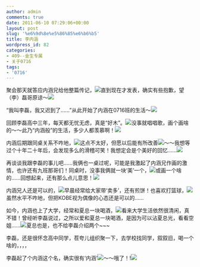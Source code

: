 ```yaml
---
author: admin
comments: true
date: 2011-06-10 07:29:06+00:00
layout: post
slug: '%e6%9d%8e%e5%86%85%e6%b6%b5'
title: 李内涵
wordpress_id: 82
categories:
- 409--金生专属
- 关于0716
tags:
- '0716'
---
```


聚会那天就答应内涵兄给他整篇传记，![](http://ctc.qzs.qq.com/qzone/em/e129.gif)直到现在才发表，确实有些抱歉，望（李）磊哥原谅～![](http://ctc.qzs.qq.com/qzone/em/e100.gif)­

“我叫李磊，我又迟到了……”从此开始了内涵在0716班的生活～![](http://ctc.qzs.qq.com/qzone/em/e116.gif)­

回顾李磊高中三年，每天都无忧无虑，真是“好木”。![](http://ctc.qzs.qq.com/qzone/em/e104.gif)没事就唱唱歌，画个画啥的～～此乃“内涵般”的生活，多少人都羡慕啊！![](http://ctc.qzs.qq.com/qzone/em/e183.gif)­

内涵后期跟同桌关系不咋地，![](http://ctc.qzs.qq.com/qzone/em/e131.gif)这点不太好，但愿以后能有所改善![](http://ctc.qzs.qq.com/qzone/em/e181.gif)～～我想等过个十年二十年后，会发现多么的滑稽可笑！我想定会是个美好的回忆……![](http://ctc.qzs.qq.com/qzone/em/e129.gif)­

再谈谈我跟李磊的事儿吧……我俩也一桌过呢，可能是我激起了内涵兄作画的激情，也许还有九班那哥们！同桌时，没事我俩就一块‘美’一个，![](http://ctc.qzs.qq.com/qzone/em/e128.gif)或画一个啥的……回想起来，还有那么点儿意思！![](http://ctc.qzs.qq.com/qzone/em/e113.gif)­

内涵兄人还是可以的，![](http://ctc.qzs.qq.com/qzone/em/e179.gif)早晨经常给大家带‘卖多’，还有煎饼！也喜欢打篮球，![](http://ctc.qzs.qq.com/qzone/em/e158.gif)虽然水平不咋地，但把KOBE视为偶像的心态还是可以的……­

如今，内涵也上了大学，经常和夏总一块喝酒，![](http://ctc.qzs.qq.com/qzone/em/e157.gif)看来大学生活依然很清闲，真不错！曾经听李磊说过，之所以爱和夏总一块喝酒，是因为可以沾夏总光，看看空姐……![](http://ctc.qzs.qq.com/qzone/em/e102.gif)­夏总也是，也不给李磊介绍两个~~~

李磊，还是很怀念高中同学，茬夸儿组织聚一下，去学校找同学，叙叙旧，喝一个啥的，，，，

李磊起了个内涵这个名，确实很有‘内涵’![](http://ctc.qzs.qq.com/qzone/em/e121.gif)～～哦了！!![](http://ctc.qzs.qq.com/qzone/em/e189.gif)­


